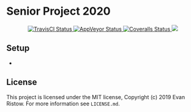 # Senior Project 2020
<div align="center">
    <a href="https://travis-ci.com/eristow/senior2020">
        <img src="https://travis-ci.com/eristow/senior2020.svg?branch=master" alt="TravisCI Status" />
    </a>
    <a href="https://ci.appveyor.com/project/eristow/senior2020/branch/master">
        <img src="https://ci.appveyor.com/api/projects/status/19dgkwk8mf0im37l/branch/master?svg=true" alt="AppVeyor Status" />
    </a>
    <a href="https://coveralls.io/github/eristow/senior2020?branch=master">
        <img src="https://coveralls.io/repos/github/eristow/senior2020/badge.svg?branch=master" alt="Coveralls Status" />
    </a>
    <a href="https://github.com/pussinboots/heroku-badge">
        <img src="https://heroku-badge.herokuapp.com/?app=senior-project-2020" />
    </a>
</div>

## Setup
* 

## License

This project is licensed under the MIT license, Copyright (c) 2019 Evan
Ristow. For more information see `LICENSE.md`.
